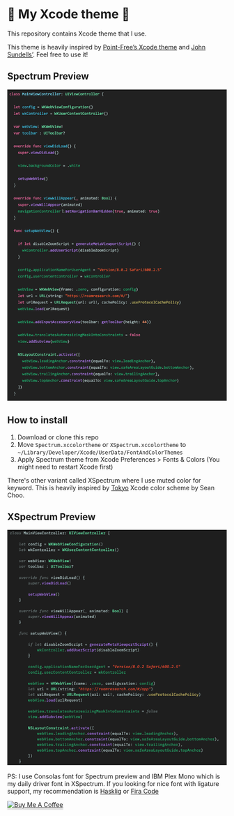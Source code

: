 # 🌈 My Xcode theme 🎨
This repository contains Xcode theme that I use.

This theme is heavily inspired by [Point-Free’s Xcode theme](https://github.com/pointfreeco/pointfreeco) and [John Sundells’](https://github.com/JohnSundell/XcodeTheme). Feel free to use it!

## Spectrum Preview

![](spectrum-preview.png)

## How to install
1. Download or clone this repo
2. Move `Spectrum.xccolortheme` or `XSpectrum.xccolortheme` to `~/Library/Developer/Xcode/UserData/FontAndColorThemes`
3. Apply Spectrum theme from Xcode Preferences > Fonts & Colors (You might need to restart Xcode first)

There's other variant called XSpectrum where I use muted color for keyword. This is heavily inspired by [Tokyo](https://github.com/cseanc/Tokyo) Xcode color scheme by Sean Choo.

## XSpectrum Preview

![](xspectrum-preview.png)

PS: I use Consolas font for Spectrum preview and IBM Plex Mono which is my daily driver font in XSpectrum. If you looking for nice font with ligature support, my recommendation is [Hasklig](https://github.com/i-tu/Hasklig) or [Fira Code](https://github.com/tonsky/FiraCode)

<a href="https://www.buymeacoffee.com/adityadaniel" target="_blank"><img src="https://www.buymeacoffee.com/assets/img/custom_images/orange_img.png" alt="Buy Me A Coffee" style="height: 41px !important;width: 174px !important;box-shadow: 0px 3px 2px 0px rgba(190, 190, 190, 0.5) !important;-webkit-box-shadow: 0px 3px 2px 0px rgba(190, 190, 190, 0.5) !important;" ></a>